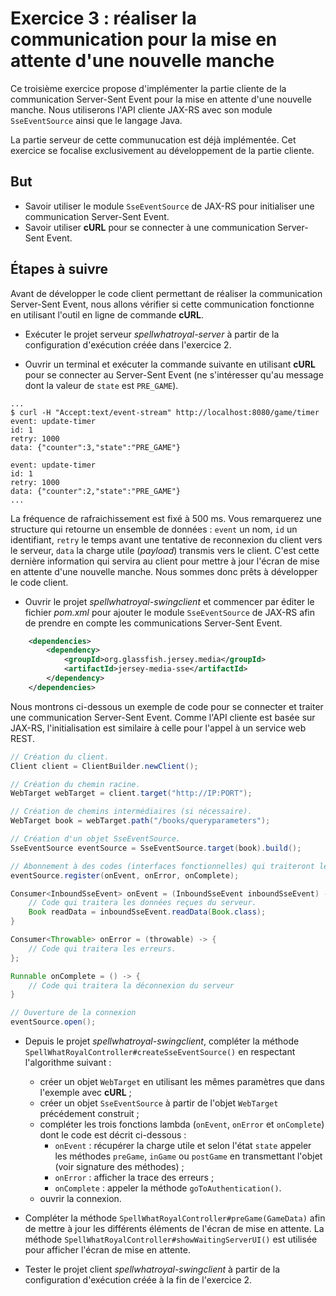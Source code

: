 # Exercice 3 : réaliser la communication pour la mise en attente d'une nouvelle manche

Ce troisième exercice propose d'implémenter la partie cliente de la communication Server-Sent Event pour la mise en attente d'une nouvelle manche. Nous utiliserons l'API cliente JAX-RS avec son module `SseEventSource` ainsi que le langage Java.

La partie serveur de cette communucation est déjà implémentée. Cet exercice se focalise exclusivement au développement de la partie cliente.

## But

* Savoir utiliser le module `SseEventSource` de JAX-RS pour initialiser une communication Server-Sent Event.
* Savoir utiliser **cURL** pour se connecter à une communication Server-Sent Event.

## Étapes à suivre

Avant de développer le code client permettant de réaliser la communication Server-Sent Event, nous allons vérifier si cette communication fonctionne en utilisant l'outil en ligne de commande **cURL**.

* Exécuter le projet serveur _spellwhatroyal-server_ à partir de la configuration d'exécution créée dans l'exercice 2.

* Ouvrir un terminal et exécuter la commande suivante en utilisant **cURL** pour se connecter au Server-Sent Event (ne s'intéresser qu'au message dont la valeur de `state` est `PRE_GAME`).

```console
...
$ curl -H "Accept:text/event-stream" http://localhost:8080/game/timer
event: update-timer
id: 1
retry: 1000
data: {"counter":3,"state":"PRE_GAME"}

event: update-timer
id: 1
retry: 1000
data: {"counter":2,"state":"PRE_GAME"}
...
```

La fréquence de rafraichissement est fixé à 500 ms. Vous remarquerez une structure qui retourne un ensemble de données : `event` un nom, `id` un identifiant, `retry` le temps avant une tentative de reconnexion du client vers le serveur, `data` la charge utile (_payload_) transmis vers le client. C'est cette dernière information qui servira au client pour mettre à jour l'écran de mise en attente d'une nouvelle manche. Nous sommes donc prêts à développer le code client.

* Ouvrir le projet _spellwhatroyal-swingclient_ et commencer par éditer le fichier _pom.xml_ pour ajouter le module `SseEventSource` de JAX-RS afin de prendre en compte les communications Server-Sent Event.

```xml
    <dependencies>
        <dependency>
            <groupId>org.glassfish.jersey.media</groupId>
            <artifactId>jersey-media-sse</artifactId>
        </dependency>
    </dependencies>
```

Nous montrons ci-dessous un exemple de code pour se connecter et traiter une communication Server-Sent Event. Comme l'API cliente est basée sur JAX-RS, l'initialisation est similaire à celle pour l'appel à un service web REST.

```Java
// Création du client.
Client client = ClientBuilder.newClient();

// Création du chemin racine.
WebTarget webTarget = client.target("http://IP:PORT");

// Création de chemins intermédiaires (si nécessaire).
WebTarget book = webTarget.path("/books/queryparameters");

// Création d'un objet SseEventSource.
SseEventSource eventSource = SseEventSource.target(book).build();

// Abonnement à des codes (interfaces fonctionnelles) qui traiteront les nouvelles données, les erreurs et la déconnexion.
eventSource.register(onEvent, onError, onComplete);

Consumer<InboundSseEvent> onEvent = (InboundSseEvent inboundSseEvent) -> {
    // Code qui traitera les données reçues du serveur.
    Book readData = inboundSseEvent.readData(Book.class);
}

Consumer<Throwable> onError = (throwable) -> {
    // Code qui traitera les erreurs.
};

Runnable onComplete = () -> {
    // Code qui traitera la déconnexion du serveur
}

// Ouverture de la connexion
eventSource.open();
```

* Depuis le projet _spellwhatroyal-swingclient_, compléter la méthode `SpellWhatRoyalController#createSseEventSource()` en respectant l'algorithme suivant :
  * créer un objet `WebTarget` en utilisant les mêmes paramètres que dans l'exemple avec **cURL** ;  
  * créer un objet `SseEventSource` à partir de l'objet `WebTarget` précédement construit ;
  * compléter les trois fonctions lambda (`onEvent`, `onError` et `onComplete`) dont le code est décrit ci-dessous :
    * `onEvent` : récupérer la charge utile et selon l'état `state` appeler les méthodes `preGame`, `inGame` ou `postGame` en transmettant l'objet (voir signature des méthodes) ;
    * `onError` : afficher la trace des erreurs ;
    * `onComplete` : appeler la méthode `goToAuthentication()`.
  * ouvrir la connexion.

* Compléter la méthode `SpellWhatRoyalController#preGame(GameData)` afin de mettre à jour les différents éléments de l'écran de mise en attente. La méthode `SpellWhatRoyalController#showWaitingServerUI()` est utilisée pour afficher l'écran de mise en attente.

* Tester le projet client _spellwhatroyal-swingclient_ à partir de la configuration d'exécution créée à la fin de l'exercice 2.
